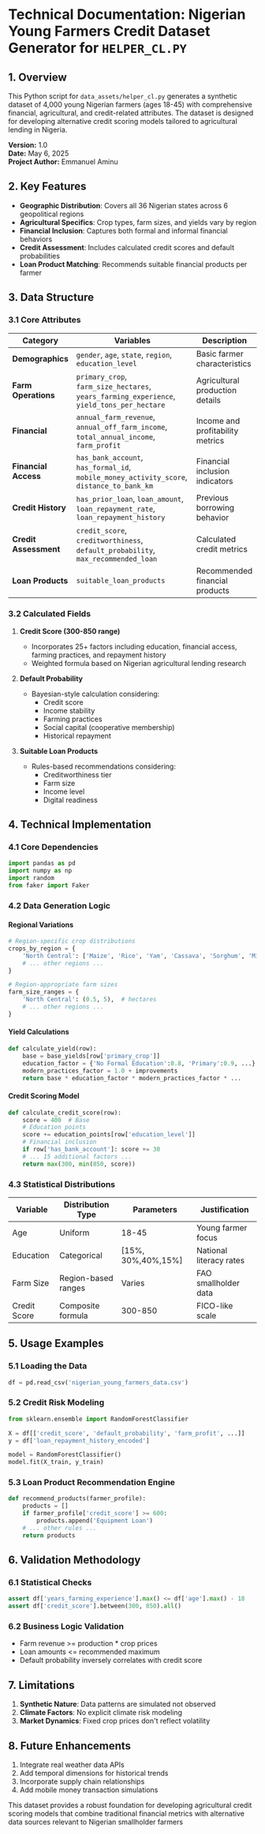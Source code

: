 # Technical Documentation: Nigerian Young Farmers Credit Dataset Generator for `HELPER_CL.PY`

## 1. Overview

This Python script for `data_assets/helper_cl.py` generates a synthetic dataset of 4,000 young Nigerian farmers (ages 18-45) with comprehensive financial, agricultural, and credit-related attributes. The dataset is designed for developing alternative credit scoring models tailored to agricultural lending in Nigeria.

**Version:** 1.0  
**Date:** May 6, 2025  
**Project Author:** Emmanuel Aminu  

## 2. Key Features

- **Geographic Distribution**: Covers all 36 Nigerian states across 6 geopolitical regions
- **Agricultural Specifics**: Crop types, farm sizes, and yields vary by region
- **Financial Inclusion**: Captures both formal and informal financial behaviors
- **Credit Assessment**: Includes calculated credit scores and default probabilities
- **Loan Product Matching**: Recommends suitable financial products per farmer

## 3. Data Structure

### 3.1 Core Attributes

| Category | Variables | Description |
|----------|----------|-------------|
| **Demographics** | `gender`, `age`, `state`, `region`, `education_level` | Basic farmer characteristics |
| **Farm Operations** | `primary_crop`, `farm_size_hectares`, `years_farming_experience`, `yield_tons_per_hectare` | Agricultural production details |
| **Financial** | `annual_farm_revenue`, `annual_off_farm_income`, `total_annual_income`, `farm_profit` | Income and profitability metrics |
| **Financial Access** | `has_bank_account`, `has_formal_id`, `mobile_money_activity_score`, `distance_to_bank_km` | Financial inclusion indicators |
| **Credit History** | `has_prior_loan`, `loan_amount`, `loan_repayment_rate`, `loan_repayment_history` | Previous borrowing behavior |
| **Credit Assessment** | `credit_score`, `creditworthiness`, `default_probability`, `max_recommended_loan` | Calculated credit metrics |
| **Loan Products** | `suitable_loan_products` | Recommended financial products |

### 3.2 Calculated Fields

1. **Credit Score (300-850 range)**
   - Incorporates 25+ factors including education, financial access, farming practices, and repayment history
   - Weighted formula based on Nigerian agricultural lending research

2. **Default Probability**
   - Bayesian-style calculation considering:
     - Credit score
     - Income stability
     - Farming practices
     - Social capital (cooperative membership)
     - Historical repayment

3. **Suitable Loan Products**
   - Rules-based recommendations considering:
     - Creditworthiness tier
     - Farm size
     - Income level
     - Digital readiness

## 4. Technical Implementation

### 4.1 Core Dependencies

```python
import pandas as pd
import numpy as np
import random
from faker import Faker
```

### 4.2 Data Generation Logic

#### Regional Variations

```python
# Region-specific crop distributions
crops_by_region = {
    'North Central': ['Maize', 'Rice', 'Yam', 'Cassava', 'Sorghum', 'Millet', 'Cowpea'],
    # ... other regions ...
}

# Region-appropriate farm sizes
farm_size_ranges = {
    'North Central': (0.5, 5),  # hectares
    # ... other regions ...
}
```

#### Yield Calculations

```python
def calculate_yield(row):
    base = base_yields[row['primary_crop']]
    education_factor = {'No Formal Education':0.8, 'Primary':0.9, ...}
    modern_practices_factor = 1.0 + improvements
    return base * education_factor * modern_practices_factor * ...
```

#### Credit Scoring Model

```python
def calculate_credit_score(row):
    score = 400  # Base
    # Education points
    score += education_points[row['education_level']]
    # Financial inclusion
    if row['has_bank_account']: score += 30
    # ... 15 additional factors ...
    return max(300, min(850, score))
```

### 4.3 Statistical Distributions

| Variable | Distribution Type | Parameters | Justification |
|----------|------------------|------------|---------------|
| Age | Uniform | 18-45 | Young farmer focus |
| Education | Categorical | [15%, 30%,40%,15%] | National literacy rates |
| Farm Size | Region-based ranges | Varies | FAO smallholder data |
| Credit Score | Composite formula | 300-850 | FICO-like scale |

## 5. Usage Examples

### 5.1 Loading the Data

```python
df = pd.read_csv('nigerian_young_farmers_data.csv')
```

### 5.2 Credit Risk Modeling

```python
from sklearn.ensemble import RandomForestClassifier

X = df[['credit_score', 'default_probability', 'farm_profit', ...]]
y = df['loan_repayment_history_encoded']

model = RandomForestClassifier()
model.fit(X_train, y_train)
```

### 5.3 Loan Product Recommendation Engine

```python
def recommend_products(farmer_profile):
    products = []
    if farmer_profile['credit_score'] >= 600:
        products.append('Equipment Loan')
    # ... other rules ...
    return products
```

## 6. Validation Methodology

### 6.1 Statistical Checks

```python
assert df['years_farming_experience'].max() <= df['age'].max() - 18
assert df['credit_score'].between(300, 850).all()
```

### 6.2 Business Logic Validation

- Farm revenue >= production * crop prices
- Loan amounts <= recommended maximum
- Default probability inversely correlates with credit score

## 7. Limitations

1. **Synthetic Nature**: Data patterns are simulated not observed
2. **Climate Factors**: No explicit climate risk modeling
3. **Market Dynamics**: Fixed crop prices don't reflect volatility

## 8. Future Enhancements

1. Integrate real weather data APIs
2. Add temporal dimensions for historical trends
3. Incorporate supply chain relationships
4. Add mobile money transaction simulations

This dataset provides a robust foundation for developing agricultural credit scoring models that combine traditional financial metrics with alternative data sources relevant to Nigerian smallholder farmers
